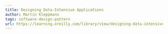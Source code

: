 ```yaml
---
title: Designing Data-Intensive Applications
author: Martin Kleppmann
tags: software-design-pattern
url: https://learning.oreilly.com/library/view/designing-data-intensive-applications/9781491903063/
---
```


